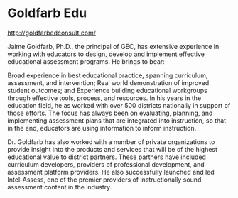 # Goldfarb Edu

http://goldfarbedconsult.com/

Jaime Goldfarb, Ph.D., the principal of GEC, has extensive experience in working with educators to design, develop and implement effective educational assessment programs. He brings to bear:

Broad experience in best educational practice, spanning curriculum, assessment, and intervention;
Real world demonstration of improved student outcomes; and
Experience building educational workgroups through effective tools, process, and resources.
In his years in the education field, he as worked with over 500 districts nationally in support of those efforts. The focus has always been on evaluating, planning, and implementing assessment plans that are integrated into instruction, so that in the end, educators are using information to inform instruction.

Dr. Goldfarb has also worked with a number of private organizations to provide insight into the products and services that will be of the highest educational value to district partners. These partners have included curriculum developers, providers of professional development, and assessment platform providers. He also successfully launched and led Intel-Assess, one of the premier providers of instructionally sound assessment content in the industry.

